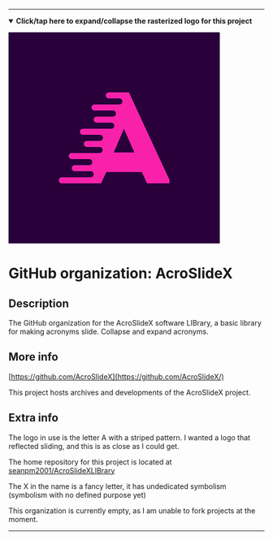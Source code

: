 
***

<!--

<details><summary><b lang="en">Click/tap here to expand/collapse the vectorized logo for this project</b></summary>

![SDK-logo.svg failed to load. The file may be missing or corrupt. Check the file path for errors first.](/AdditionalInfo/2/AcroSlideX/SDK-logo.svg)

</details>

!-->

<!--

<details><summary><b lang="en">Click/tap here to expand/collapse the (unused) rasterized logo for this project</b></summary>

![SDK_Logo1.png failed to load. The file may be missing or corrupt. Check the file path for errors first.](/AdditionalInfo/2/AcroSlideX/SDK_Logo1.png)

</details>

!-->

<details open><summary><b lang="en">Click/tap here to expand/collapse the rasterized logo for this project</b></summary>

![AcroSlide_Logo1.jpeg failed to load. The file may be missing or corrupt. Check the file path for errors first.](/AdditionalInfo/2/AcroSlideX/AcroSlide_Logo1.jpeg)

</details>

# GitHub organization: AcroSlideX

## Description

The GitHub organization for the AcroSlideX software LIBrary, a basic library for making acronyms slide. Collapse and expand acronyms. 

## More info

[https://github.com/AcroSlideX](https://github.com/AcroSlideX/)

This project hosts archives and developments of the AcroSlideX project.

## Extra info

The logo in use is the letter A with a striped pattern. I wanted a logo that reflected sliding, and this is as close as I could get.

The home repository for this project is located at [seanpm2001/AcroSlideXLIBrary](https://github.com/seanpm2001/AcroSlideXLIBrary/)

The X in the name is a fancy letter, it has undedicated symbolism (symbolism with no defined purpose yet)

This organization is currently empty, as I am unable to fork projects at the moment.

***
